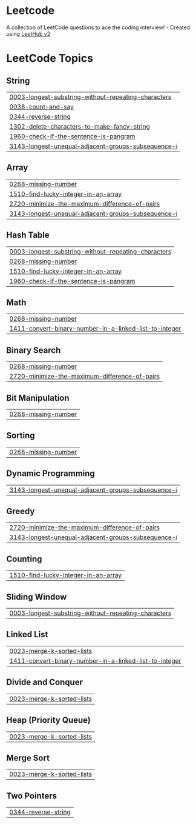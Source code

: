 # Leetcode
A collection of LeetCode questions to ace the coding interview! - Created using [LeetHub v2](https://github.com/arunbhardwaj/LeetHub-2.0)

<!---LeetCode Topics Start-->
# LeetCode Topics
## String
|  |
| ------- |
| [0003-longest-substring-without-repeating-characters](https://github.com/ATHUL0527/Leetcode/tree/master/0003-longest-substring-without-repeating-characters) |
| [0038-count-and-say](https://github.com/ATHUL0527/Leetcode/tree/master/0038-count-and-say) |
| [0344-reverse-string](https://github.com/ATHUL0527/Leetcode/tree/master/0344-reverse-string) |
| [1302-delete-characters-to-make-fancy-string](https://github.com/ATHUL0527/Leetcode/tree/master/1302-delete-characters-to-make-fancy-string) |
| [1960-check-if-the-sentence-is-pangram](https://github.com/ATHUL0527/Leetcode/tree/master/1960-check-if-the-sentence-is-pangram) |
| [3143-longest-unequal-adjacent-groups-subsequence-i](https://github.com/ATHUL0527/Leetcode/tree/master/3143-longest-unequal-adjacent-groups-subsequence-i) |
## Array
|  |
| ------- |
| [0268-missing-number](https://github.com/ATHUL0527/Leetcode/tree/master/0268-missing-number) |
| [1510-find-lucky-integer-in-an-array](https://github.com/ATHUL0527/Leetcode/tree/master/1510-find-lucky-integer-in-an-array) |
| [2720-minimize-the-maximum-difference-of-pairs](https://github.com/ATHUL0527/Leetcode/tree/master/2720-minimize-the-maximum-difference-of-pairs) |
| [3143-longest-unequal-adjacent-groups-subsequence-i](https://github.com/ATHUL0527/Leetcode/tree/master/3143-longest-unequal-adjacent-groups-subsequence-i) |
## Hash Table
|  |
| ------- |
| [0003-longest-substring-without-repeating-characters](https://github.com/ATHUL0527/Leetcode/tree/master/0003-longest-substring-without-repeating-characters) |
| [0268-missing-number](https://github.com/ATHUL0527/Leetcode/tree/master/0268-missing-number) |
| [1510-find-lucky-integer-in-an-array](https://github.com/ATHUL0527/Leetcode/tree/master/1510-find-lucky-integer-in-an-array) |
| [1960-check-if-the-sentence-is-pangram](https://github.com/ATHUL0527/Leetcode/tree/master/1960-check-if-the-sentence-is-pangram) |
## Math
|  |
| ------- |
| [0268-missing-number](https://github.com/ATHUL0527/Leetcode/tree/master/0268-missing-number) |
| [1411-convert-binary-number-in-a-linked-list-to-integer](https://github.com/ATHUL0527/Leetcode/tree/master/1411-convert-binary-number-in-a-linked-list-to-integer) |
## Binary Search
|  |
| ------- |
| [0268-missing-number](https://github.com/ATHUL0527/Leetcode/tree/master/0268-missing-number) |
| [2720-minimize-the-maximum-difference-of-pairs](https://github.com/ATHUL0527/Leetcode/tree/master/2720-minimize-the-maximum-difference-of-pairs) |
## Bit Manipulation
|  |
| ------- |
| [0268-missing-number](https://github.com/ATHUL0527/Leetcode/tree/master/0268-missing-number) |
## Sorting
|  |
| ------- |
| [0268-missing-number](https://github.com/ATHUL0527/Leetcode/tree/master/0268-missing-number) |
## Dynamic Programming
|  |
| ------- |
| [3143-longest-unequal-adjacent-groups-subsequence-i](https://github.com/ATHUL0527/Leetcode/tree/master/3143-longest-unequal-adjacent-groups-subsequence-i) |
## Greedy
|  |
| ------- |
| [2720-minimize-the-maximum-difference-of-pairs](https://github.com/ATHUL0527/Leetcode/tree/master/2720-minimize-the-maximum-difference-of-pairs) |
| [3143-longest-unequal-adjacent-groups-subsequence-i](https://github.com/ATHUL0527/Leetcode/tree/master/3143-longest-unequal-adjacent-groups-subsequence-i) |
## Counting
|  |
| ------- |
| [1510-find-lucky-integer-in-an-array](https://github.com/ATHUL0527/Leetcode/tree/master/1510-find-lucky-integer-in-an-array) |
## Sliding Window
|  |
| ------- |
| [0003-longest-substring-without-repeating-characters](https://github.com/ATHUL0527/Leetcode/tree/master/0003-longest-substring-without-repeating-characters) |
## Linked List
|  |
| ------- |
| [0023-merge-k-sorted-lists](https://github.com/ATHUL0527/Leetcode/tree/master/0023-merge-k-sorted-lists) |
| [1411-convert-binary-number-in-a-linked-list-to-integer](https://github.com/ATHUL0527/Leetcode/tree/master/1411-convert-binary-number-in-a-linked-list-to-integer) |
## Divide and Conquer
|  |
| ------- |
| [0023-merge-k-sorted-lists](https://github.com/ATHUL0527/Leetcode/tree/master/0023-merge-k-sorted-lists) |
## Heap (Priority Queue)
|  |
| ------- |
| [0023-merge-k-sorted-lists](https://github.com/ATHUL0527/Leetcode/tree/master/0023-merge-k-sorted-lists) |
## Merge Sort
|  |
| ------- |
| [0023-merge-k-sorted-lists](https://github.com/ATHUL0527/Leetcode/tree/master/0023-merge-k-sorted-lists) |
## Two Pointers
|  |
| ------- |
| [0344-reverse-string](https://github.com/ATHUL0527/Leetcode/tree/master/0344-reverse-string) |
<!---LeetCode Topics End-->